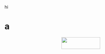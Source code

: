 hi
# a

<p align="center"><img src="https://rawgit.com/ephong93/BOJ/master/svgs/32737e0a8d5a4cf32ba3ab1b74902ab7.svg?invert_in_darkmode" align=middle width=127.9847844pt height=39.452455349999994pt/></p>